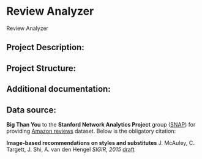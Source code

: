 # Review Analyzer
Review Analyzer

## Project Description:

## Project Structure:

## Additional documentation:

## Data source:
**Big Than You** to the **Stanford Network Analytics Project** group ([SNAP](http://snap.stanford.edu/index.html)) for providing [Amazon reviews](http://snap.stanford.edu/data/web-Amazon.html) dataset. Below is the obligatory citation:

**Image-based recommendations on styles and substitutes**
J. McAuley, C. Targett, J. Shi, A. van den Hengel
_SIGIR, 2015_
[draft](http://jmcauley.ucsd.edu/data/amazon/sigir_draft.pdf)